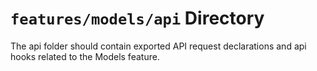 # `features/models/api` Directory
	
The api folder should contain exported API request declarations and api hooks related to the Models feature.
